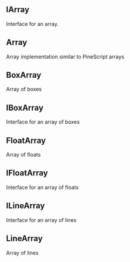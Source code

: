 ## IArray

Interface for an array.

## Array

Array implementation similar to PineScript arrays

## BoxArray

Array of boxes

## IBoxArray

Interface for an array of boxes

## FloatArray

Array of floats

## IFloatArray

Interface for an array of floats

## ILineArray

Interface for an array of lines

## LineArray

Array of lines